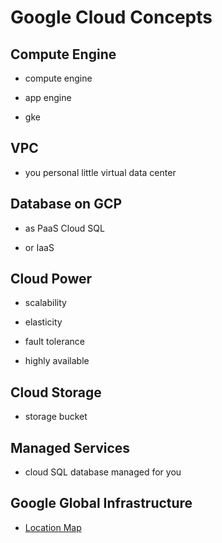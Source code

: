 # Google Cloud Concepts

## Compute Engine

* compute engine

* app engine

* gke

## VPC

* you personal little virtual data center

## Database on GCP

* as PaaS Cloud SQL

* or IaaS

## Cloud Power

* scalability

* elasticity

* fault tolerance

* highly available

## Cloud Storage

* storage bucket

## Managed Services

* cloud SQL database managed for you

## Google Global Infrastructure

* [Location Map](https://cloud.google.com/about/locations#regions)

